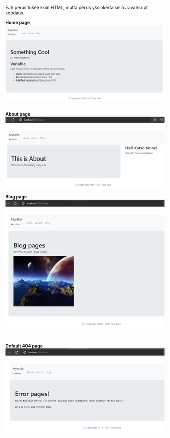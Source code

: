 EJS perus tukee kuin HTML, mutta perus yksinkertaisella JavaScript koodaus. 

<b>Home page </b>
![Alt text](images/WebAppLite1.PNG?raw=true "None")
<br><br>

<b>About page</b>
<br>
![Alt text](images/WebAppLite2.PNG?raw=true "None")

<b>Blog page</b>
![Alt text](images/WebAppLite3.PNG?raw=true "None")

<br><br>
<b> Default 404 page </b>
![Alt text](images/WebAppLite4.PNG?raw=true "None")